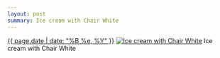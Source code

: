 ```yaml
---
layout: post
summary: Ice cream with Chair White
---
```


<p>
  <time><a href="/573">{{ page.date | date: "%B %e, %Y" }}</a></time>
  <a href="/573"><img src="{{ site.assets_url }}/573-640.jpg" srcset="{{ site.assets_url }}/573-320.jpg 320w, {{ site.assets_url }}/573-640.jpg 640w, {{ site.assets_url }}/573-960.jpg 960w, {{ site.assets_url }}/573-1280.jpg 1280w" sizes="(min-width: 700px) 50vw, calc(100vw - 2rem)" alt="Ice cream with Chair White" /></a>
  <span>Ice cream with Chair White</span>
</p>
